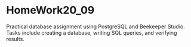 # HomeWork20_09
Practical database assignment using PostgreSQL and Beekeeper Studio. Tasks include creating a database, writing SQL queries, and verifying results.
